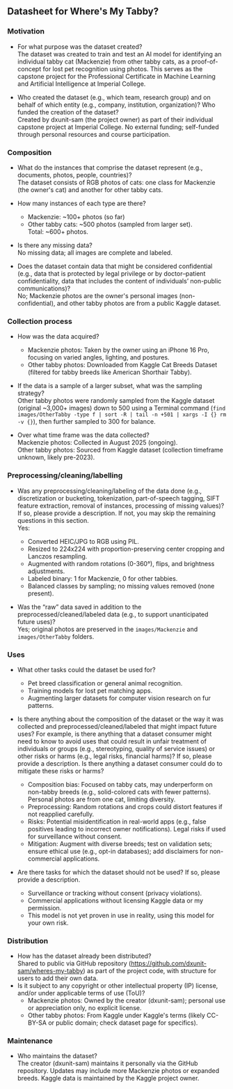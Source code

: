 ## Datasheet for Where's My Tabby?

### Motivation
- For what purpose was the dataset created?  
  The dataset was created to train and test an AI model for identifying an individual tabby cat (Mackenzie) from other tabby cats, as a proof-of-concept for lost pet recognition using photos. This serves as the capstone project for the Professional Certificate in Machine Learning and Artificial Intelligence at Imperial College.

- Who created the dataset (e.g., which team, research group) and on behalf of which entity (e.g., company, institution, organization)? Who funded the creation of the dataset?  
  Created by dxunit-sam (the project owner) as part of their individual capstone project at Imperial College. No external funding; self-funded through personal resources and course participation.

### Composition

- What do the instances that comprise the dataset represent (e.g., documents, photos, people, countries)?  
  The dataset consists of RGB photos of cats: one class for Mackenzie (the owner's cat) and another for other tabby cats.

- How many instances of each type are there?  
  - Mackenzie: ~100+ photos (so far)
  - Other tabby cats: ~500 photos (sampled from larger set).  
  Total: ~600+ photos.

- Is there any missing data?  
  No missing data; all images are complete and labeled.

- Does the dataset contain data that might be considered confidential (e.g., data that is protected by legal privilege or by doctor–patient confidentiality, data that includes the content of individuals’ non-public communications)?  
  No; Mackenzie photos are the owner's personal images (non-confidential), and other tabby photos are from a public Kaggle dataset.

### Collection process

- How was the data acquired?  
  - Mackenzie photos: Taken by the owner using an iPhone 16 Pro, focusing on varied angles, lighting, and postures.  
  - Other tabby photos: Downloaded from Kaggle Cat Breeds Dataset (filtered for tabby breeds like American Shorthair Tabby).

- If the data is a sample of a larger subset, what was the sampling strategy?  
  Other tabby photos were randomly sampled from the Kaggle dataset (original ~3,000+ images) down to 500 using a Terminal command (`find images/OtherTabby -type f | sort -R | tail -n +501 | xargs -I {} rm -v {}`), then further sampled to 300 for balance.

- Over what time frame was the data collected?  
  Mackenzie photos: Collected in August 2025 (ongoing).  
  Other tabby photos: Sourced from Kaggle dataset (collection timeframe unknown, likely pre-2023).

### Preprocessing/cleaning/labelling
- Was any preprocessing/cleaning/labeling of the data done (e.g., discretization or bucketing, tokenization, part-of-speech tagging, SIFT feature extraction, removal of instances, processing of missing values)? If so, please provide a description. If not, you may skip the remaining questions in this section.  
  Yes:  
  - Converted HEIC/JPG to RGB using PIL.  
  - Resized to 224x224 with proportion-preserving center cropping and Lanczos resampling.  
  - Augmented with random rotations (0-360°), flips, and brightness adjustments.  
  - Labeled binary: 1 for Mackenzie, 0 for other tabbies.  
  - Balanced classes by sampling; no missing values removed (none present).

- Was the “raw” data saved in addition to the preprocessed/cleaned/labeled data (e.g., to support unanticipated future uses)?  
  Yes; original photos are preserved in the `images/Mackenzie` and `images/OtherTabby` folders.


### Uses

- What other tasks could the dataset be used for?  
  - Pet breed classification or general animal recognition.  
  - Training models for lost pet matching apps.  
  - Augmenting larger datasets for computer vision research on fur patterns.

- Is there anything about the composition of the dataset or the way it was collected and preprocessed/cleaned/labeled that might impact future uses? For example, is there anything that a dataset consumer might need to know to avoid uses that could result in unfair treatment of individuals or groups (e.g., stereotyping, quality of service issues) or other risks or harms (e.g., legal risks, financial harms)? If so, please provide a description. Is there anything a dataset consumer could do to mitigate these risks or harms?  
  - Composition bias: Focused on tabby cats, may underperform on non-tabby breeds (e.g., solid-colored cats with fewer patterns). Personal photos are from one cat, limiting diversity.  
  - Preprocessing: Random rotations and crops could distort features if not reapplied carefully.  
  - Risks: Potential misidentification in real-world apps (e.g., false positives leading to incorrect owner notifications). Legal risks if used for surveillance without consent.  
  - Mitigation: Augment with diverse breeds; test on validation sets; ensure ethical use (e.g., opt-in databases); add disclaimers for non-commercial applications.

- Are there tasks for which the dataset should not be used? If so, please provide a description.  
  - Surveillance or tracking without consent (privacy violations).  
  - Commercial applications without licensing Kaggle data or my permission.  
  - This model is not yet proven in use in reality, using this model for your own risk.


### Distribution
- How has the dataset already been distributed?  
  Shared to public via GitHub repository (https://github.com/dxunit-sam/wheres-my-tabby) as part of the project code, with structure for users to add their own data.
- Is it subject to any copyright or other intellectual property (IP) license, and/or under applicable terms of use (ToU)?  
  - Mackenzie photos: Owned by the creator (dxunit-sam); personal use or appreciation only, no explicit license.  
  - Other tabby photos: From Kaggle under Kaggle's terms (likely CC-BY-SA or public domain; check dataset page for specifics).

### Maintenance
- Who maintains the dataset?  
  The creator (dxunit-sam) maintains it personally via the GitHub repository. Updates may include more Mackenzie photos or expanded breeds. Kaggle data is maintained by the Kaggle project owner.